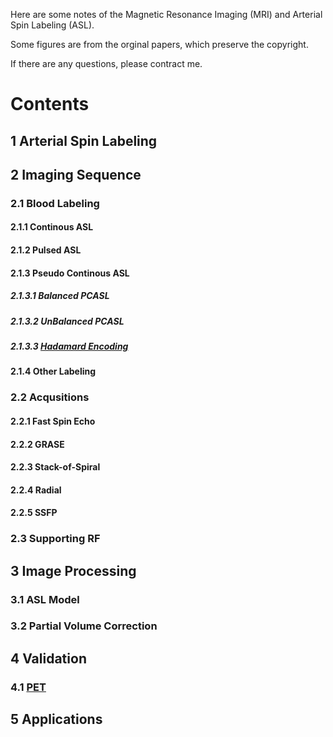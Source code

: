 Here are some notes of the Magnetic Resonance Imaging (MRI) and Arterial Spin Labeling (ASL).

Some figures are from the orginal papers, which preserve the copyright. 

If there are any questions, please contract me.

# Contents

## 1 Arterial Spin Labeling

## 2 Imaging Sequence
### 2.1 Blood Labeling
#### 2.1.1 Continous ASL
#### 2.1.2 Pulsed ASL
#### 2.1.3 Pseudo Continous ASL
##### 2.1.3.1 Balanced PCASL
##### 2.1.3.2 UnBalanced PCASL
##### 2.1.3.3 [Hadamard Encoding](hadamard.md)
#### 2.1.4 Other Labeling
### 2.2 Acqusitions
#### 2.2.1 Fast Spin Echo
#### 2.2.2 GRASE
#### 2.2.3 Stack-of-Spiral
#### 2.2.4 Radial
#### 2.2.5 SSFP
### 2.3 Supporting RF

## 3 Image Processing
### 3.1 ASL Model
### 3.2 Partial Volume Correction

## 4 Validation
### 4.1 [PET](pet.md)
## 5 Applications
